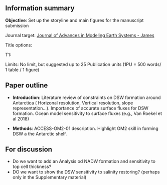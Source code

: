 ## Information summary
**Objective**: Set up the storyline and main figures for the manuscript submission

Journal target: [Journal of Advances in Modeling Earth Systems - James](https://agupubs.onlinelibrary.wiley.com/hub/journal/19422466/aims-and-scope/read-full-aims-and-scope)

Title options:

T1:

Limits: No limit, but suggested up to 25 Publication units (1PU = 500 words/ 1 table / 1 figure)

## Paper outline

- **Introduction**:
Literature review of constraints on DSW formation around Antarctica ( Horizonal resolution, Vertical resolution, slope representation...). Importance of accurate surface fluxes for DSW formation. Ocean model sensitivity to surface fluxes (e.g., Van Roekel et al 2018)

- **Methods**:
ACCESS-OM2-01 description. Highlight OM2 skill in forming DSW a the Antarctic shelf.


## For discussion
- Do we want to add an Analysis od NADW formation and sensitivity to top cell thickness?
- DO we want to show the DSW sensitivity to salinity restoring? (perhaps only in the Supplementary material)
